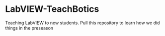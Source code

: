 # LabVIEW-TeachBotics
Teaching LabVIEW to new students. Pull this repository to learn how we did things in the preseason
